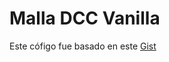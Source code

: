 # Malla DCC Vanilla

Este cófigo fue basado en este [Gist](https://gist.github.com/SebaaAguilera/d323fb2befac955ee2546732ee0d6fb5)